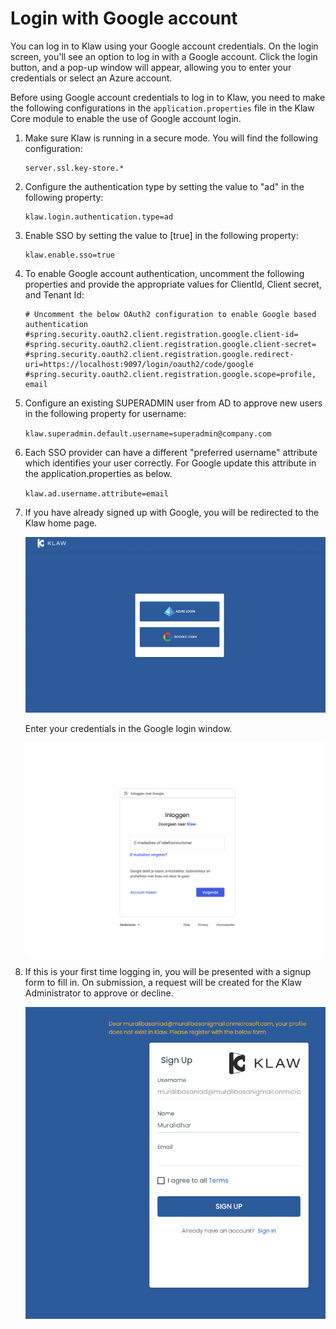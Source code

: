 # Login with Google account

You can log in to Klaw using your Google account credentials. On the
login screen, you'll see an option to log in with a Google account.
Click the login button, and a pop-up window will appear, allowing you to
enter your credentials or select an Azure account.

Before using Google account credentials to log in to Klaw, you need to
make the following configurations in the `application.properties` file
in the Klaw Core module to enable the use of Google account login.

1.  Make sure Klaw is running in a secure mode. You will find the
    following configuration:

        server.ssl.key-store.*

2.  Configure the authentication type by setting the value to "ad" in
    the following property:

        klaw.login.authentication.type=ad

3.  Enable SSO by setting the value to [true] in the
    following property:

        klaw.enable.sso=true

4.  To enable Google account authentication, uncomment the following
    properties and provide the appropriate values for ClientId, Client
    secret, and Tenant Id:

        # Uncomment the below OAuth2 configuration to enable Google based authentication
        #spring.security.oauth2.client.registration.google.client-id=
        #spring.security.oauth2.client.registration.google.client-secret=
        #spring.security.oauth2.client.registration.google.redirect-uri=https://localhost:9097/login/oauth2/code/google
        #spring.security.oauth2.client.registration.google.scope=profile, email

5.  Configure an existing SUPERADMIN user from AD to approve new users in the following property for username:

    `klaw.superadmin.default.username=superadmin@company.com`

6.  Each SSO provider can have a different "preferred username" attribute which identifies your user correctly.
    For Google update this attribute in the application.properties as below.

    `klaw.ad.username.attribute=email`

7.  If you have already signed up with Google, you will be redirected to the Klaw home page.

    ![image](../../../static/images/authentication/OAuthLogin.png)

    Enter your credentials in the Google login window.

    ![image](../../../static/images/authentication/GoogleLogin.png)

8.  If this is your first time logging in, you will be presented with a
    signup form to fill in. On submission, a request will be created for
    the Klaw Administrator to approve or decline.

    ![image](../../../static/images/authentication/OAuthSignupForm.png)
